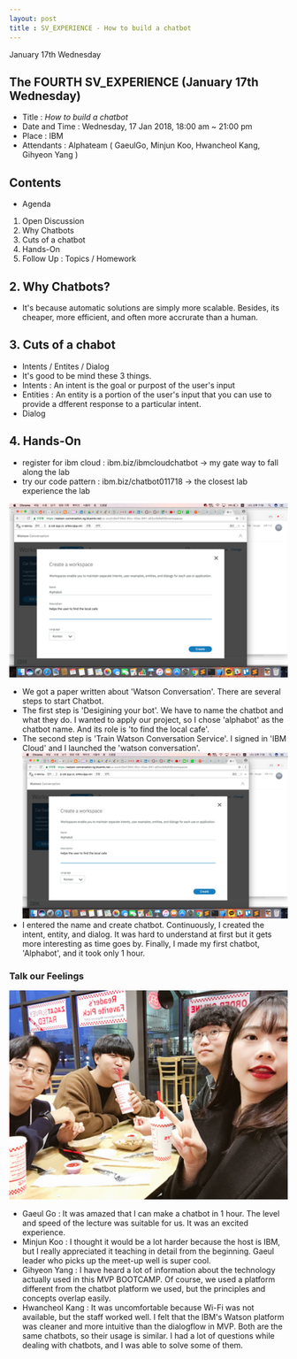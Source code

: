 ```yaml
---
layout: post
title : SV_EXPERIENCE - How to build a chatbot
---
```


January 17th Wednesday

## The FOURTH SV_EXPERIENCE (January 17th Wednesday)
- Title : _How to build a chatbot_
- Date and Time : Wednesday, 17 Jan 2018, 18:00 am ~ 21:00 pm
- Place : IBM
- Attendants : Alphateam ( GaeulGo, Minjun Koo, Hwancheol Kang, Gihyeon Yang )


## Contents

* Agenda
1. Open Discussion
2. Why Chatbots
3. Cuts of a chatbot
4. Hands-On
5. Follow Up : Topics / Homework


## 2. Why Chatbots?
- It's because automatic solutions are simply more scalable. Besides, its cheaper, more efficient, and often more accrurate than a human. 

## 3. Cuts of a chabot
- Intents / Entites / Dialog
- It's good to be mind these 3 things. 
- Intents : An intent is the goal or purpost of the user's input
- Entities : An entity is a portion of the user's input that you can use to provide a dfferent response to a particular intent.
- Dialog

## 4. Hands-On

* register for ibm cloud : ibm.biz/ibmcloudchatbot
-> my gate way to fall along the lab
* try our code pattern : ibm.biz/chatbot011718
-> the closest lab experience the lab 

![Alt text](../images/SV_experience/180117/makeAlphabot.png "printedMaterials.jpeg")
- We got a paper written about 'Watson Conversation'. There are several steps to start Chatbot. 
- The first step is 'Desigining your bot'. We have to name the chatbot and what they do. I wanted to apply our project, so I chose 'alphabot' as the chatbot name. And its role is 'to find the local cafe'.
- The second step is 'Train Watson Conversation Service'. I signed in 'IBM Cloud' and I launched the 'watson conversation'.
![Alt text](../images/SV_experience/180117/makeAlphabot.png "make alphabot")
- I entered the name and create chatbot. Continuously, I created the intent, entity, and dialog. It was hard to understand at first but it gets more interesting as time goes by. Finally, I made my first chatbot, 'Alphabot', and it took only 1 hour.

### Talk our Feelings
![Alt text](../images/SV_experience/180117/GroupPhoto.jpeg "GroupPhoto.jpeg")
- Gaeul Go : It was amazed that I can make a chatbot in 1 hour. The level and speed of the lecture was suitable for us. It was an excited experience.
- Minjun Koo : I thought it would be a lot harder because the host is IBM, but I really appreciated it teaching in detail from the beginning. Gaeul leader who picks up the meet-up well is super cool.
- Gihyeon Yang : I have heard a lot of information about the technology actually used in this MVP BOOTCAMP. Of course, we used a platform different from the chatbot platform we used, but the principles and concepts overlap easily.
- Hwancheol Kang : It was uncomfortable because Wi-Fi was not available, but the staff worked well. I felt that the IBM's Watson platform was cleaner and more intuitive than the dialogflow in MVP. Both are the same chatbots, so their usage is similar. I had a lot of questions while dealing with chatbots, and I was able to solve some of them.



